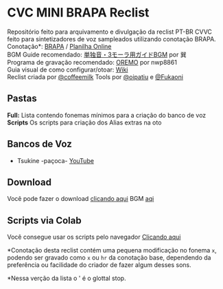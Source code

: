 # CVC MINI BRAPA Reclist

Repositório feito para arquivamento e divulgação da reclist PT-BR CVVC feito para sintetizadores de voz sampleados utilizando conotação BRAPA.<br/>
Conotação*: [BRAPA](https://github.com/Team-BRAPA/BRAPA "BRAPA") / [Planilha Online](https://docs.google.com/spreadsheets/d/e/2PACX-1vTO5M3ZI9Hfe09PyiCd-VcFjXziGj3R1rGJoJTva9zLtkuDHYuPz18o959Wnb7Mt89yR-F0AKw1U8pU/pubhtml "Google Sheets")<br/>
BGM Guide recomendado: [単独音・3モーラ用ガイドBGM](https://bowlroll.net/file/119729 "単独音・3モーラ用ガイドBGM") por 巽<br/>
Programa de gravação recomendado: [OREMO](https://pt.osdn.net/users/nwp8861/pf/OREMO/wiki/FrontPage "OREMO") por nwp8861<br/>
Guia visual de como configurar/otoar: [Wiki](https://github.com/Team-BRAPA/CVC-Brapa-Reclist/wiki "Wiki")<br/>
Reclist criada por [@coffeemilk](https://latinlechedotcom.carrd.co/)
Tools por [@oipatiu](https://github.com/oipatiu) e [@Fukaoni](https://github.com/fuka-oni)

## Pastas
**Full:** Lista contendo fonemas mínimos para a criação do banco de voz <br/>
**Scripts** Os scripts para criação dos Alias extras na oto

## Bancos de Voz
* Tsukine -paçoca- [YouTube](https://www.youtube.com/watch?v=8nGmSRinlCo)

## Download
Você pode fazer o download [clicando aqui](https://github.com/Team-BRAPA/CVC-MINI-BRAPA-reclist-tools/archive/refs/heads/main.zip "Reclist")
BGM [aqi](https://cdn.discordapp.com/attachments/893701318642901012/1116830342763003966/Brapa_BGM.rar)

## Scripts via Colab
Você consegue usar os scripts pelo navegador [Clicando aqui](https://colab.research.google.com/drive/1Xfxt-k492Qa7efb80-OtuCSDvVgT7q0N?usp=sharing)<br/>

*Conotação desta reclist contém uma pequena modificação no fonema `x`, podendo ser gravado como `x` ou `hr` da conotação base, dependendo da preferência ou facilidade do criador de fazer algum desses sons.

*Nessa verção da lista o ' é o glottal stop.
